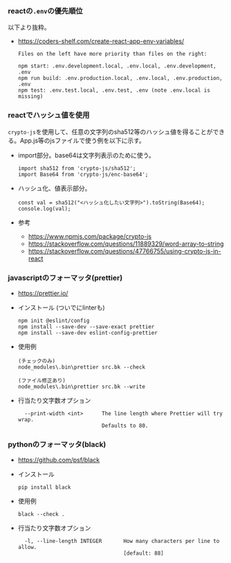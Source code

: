 ### reactの`.env`の優先順位
以下より抜粋。
- https://coders-shelf.com/create-react-app-env-variables/
    ```
    Files on the left have more priority than files on the right:
    
    npm start: .env.development.local, .env.local, .env.development, .env
    npm run build: .env.production.local, .env.local, .env.production, .env
    npm test: .env.test.local, .env.test, .env (note .env.local is missing)
    ```

### reactでハッシュ値を使用
`crypto-js`を使用して、任意の文字列のsha512等のハッシュ値を得ることができる。App.js等のjsファイルで使う例を以下に示す。

- import部分。base64は文字列表示のために使う。
    ```
    import sha512 from 'crypto-js/sha512';
    import Base64 from 'crypto-js/enc-base64';
    ```

- ハッシュ化、値表示部分。
    ```
    const val = sha512("<ハッシュ化したい文字列>").toString(Base64);
    console.log(val);
    ```
- 参考
    - https://www.npmjs.com/package/crypto-js
    - https://stackoverflow.com/questions/11889329/word-array-to-string
    - https://stackoverflow.com/questions/47766755/using-crypto-js-in-react 

### javascriptのフォーマッタ(prettier)

- https://prettier.io/
- インストール (ついでにlinterも)

  ```
  npm init @eslint/config
  npm install --save-dev --save-exact prettier
  npm install --save-dev eslint-config-prettier
  ```

- 使用例
  ```
  (チェックのみ)
  node_modules\.bin\prettier src.bk --check

  (ファイル修正あり)
  node_modules\.bin\prettier src.bk --write
  ```

- 行当たり文字数オプション
  ```
    --print-width <int>      The line length where Prettier will try wrap.
                             Defaults to 80.
  ```


### pythonのフォーマッタ(black)

- https://github.com/psf/black

- インストール
  ```
  pip install black
  ```

- 使用例
  ```
  black --check .
  ```

- 行当たり文字数オプション
  ```
    -l, --line-length INTEGER       How many characters per line to allow.
                                    [default: 88]
  ```
